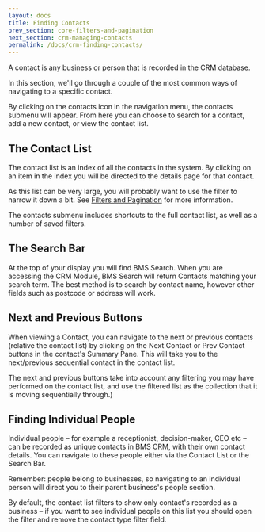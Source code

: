 ```yaml
---
layout: docs
title: Finding Contacts
prev_section: core-filters-and-pagination
next_section: crm-managing-contacts
permalink: /docs/crm-finding-contacts/
---
```


A contact is any business or person that is recorded in the CRM database.

In this section, we'll go through a couple of the most common ways of navigating to a specific contact.

By clicking on the contacts icon in the navigation menu, the contacts submenu will appear. From here you can choose to search for a contact, add a new contact, or view the contact list.

## The Contact List

The contact list is an index of all the contacts in the system. By clicking on an item in the index you will be directed to the details page for that contact.

As this list can be very large, you will probably want to use the filter to narrow it down a bit. See [Filters and Pagination](../filters-and-pagination/) for more information.

The contacts submenu includes shortcuts to the full contact list, as well as a number of saved filters.

## The Search Bar

At the top of your display you will find BMS Search. When you are accessing the CRM Module, BMS Search will return Contacts matching your search term. The best method is to search by contact name, however other fields such as postcode or address will work.

## Next and Previous Buttons

When viewing a Contact, you can navigate to the next or previous contacts (relative the contact list) by clicking on the Next Contact or Prev Contact buttons in the contact's Summary Pane. This will take you to the next/previous sequential contact in the contact list.

The next and previous buttons take into account any filtering you may have performed on the contact list, and use the filtered list as the collection that it is moving sequentially through.)

## Finding Individual People

Individual people – for example a receptionist, decision-maker, CEO etc – can be recorded as unique contacts in BMS CRM, with their own contact details. You can navigate to these people either via the Contact List or the Search Bar.

Remember: people belong to businesses, so navigating to an individual person will direct you to their parent business's people section.

By default, the contact list filters to show only contact's recorded as a business – if you want to see individual people on this list you should open the filter and remove the contact type filter field.
